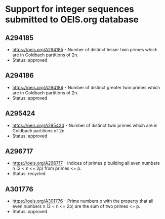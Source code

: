 # Support for integer sequences submitted to OEIS.org database

## A294185

 * https://oeis.org/A294185 - Number of distinct lesser twin primes which are in Goldbach partitions of 2n.
 * Status: approved

## A294186

 * https://oeis.org/A294186 - Number of distinct greater twin primes which are in Goldbach partitions of 2n.
 * Status: approved

## A295424

 * https://oeis.org/A295424 - Number of distinct twin primes which are in Goldbach partitions of 2n.
 * Status: approved

## A296717

 * https://oeis.org/A296717 - Indices of primes p building all even numbers n (2 < n <= 2p) from primes <= p.
 * Status: recycled
 
## A301776

 * https://oeis.org/A301776 - Prime numbers p with the property that all even numbers n (2 < n <= 2p) are the sum of two primes <= p.
 * Status: approved